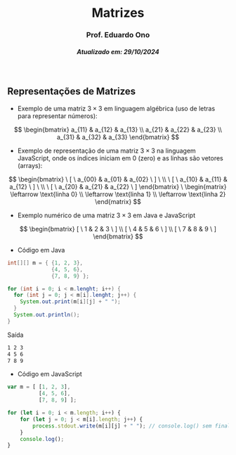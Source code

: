 <h1 align="center">Matrizes</h1>
<h3 align="center">Prof. Eduardo Ono</h3>
<h5 align="center">Atualizado em: 29/10/2024</h5>

&nbsp;

## Representações de Matrizes

* Exemplo de uma matriz $3 \times 3$ em linguagem algébrica (uso de letras para representar números):

$$
\begin{bmatrix}
a_{11} & a_{12} & a_{13} \\
a_{21} & a_{22} & a_{23} \\
a_{31} & a_{32} & a_{33}
\end{bmatrix}
$$

* Exemplo de representação de uma matriz $3 \times 3$ na linguagem JavaScript, onde os índices iniciam em 0 (zero) e as linhas são vetores (arrays):

$$
\begin{bmatrix}
\ [ \ a_{00} & a_{01} & a_{02} \ ] \ \\
\ [ \ a_{10} & a_{11} & a_{12} \ ] \ \\
\ [ \ a_{20} & a_{21} & a_{22} \ ]
\end{bmatrix}
\
\begin{matrix}
\leftarrow \text{linha 0} \\
\leftarrow \text{linha 1} \\
\leftarrow \text{linha 2}
\end{matrix}
$$

* Exemplo numérico de uma matriz $3 \times 3$ em Java e JavaScript

$$
\begin{bmatrix}
[ \ 1 & 2 & 3 \ ] \\
[ \ 4 & 5 & 6 \ ] \\
[ \ 7 & 8 & 9 \ ]
\end{bmatrix}
$$

* Código em Java

```java
int[][] m = { {1, 2, 3},
              {4, 5, 6},
              {7, 8, 9} };
```

```java
for (int i = 0; i < m.lenght; i++) {
  for (int j = 0; j < m[i].lenght; j++) {
    System.out.print(m[i][j] + " ");
  }
  System.out.println();
}
```

Saída

```txt
1 2 3
4 5 6
7 8 9
```

* Código em JavaScript

```JavaScript
var m = [ [1, 2, 3],
          [4, 5, 6],
          [7, 8, 9] ];

for (let i = 0; i < m.length; i++) {
    for (let j = 0; j < m[i].length; j++) {
        process.stdout.write(m[i][j] + " "); // console.log() sem final de linha
    }
    console.log();
}
```

&nbsp;
